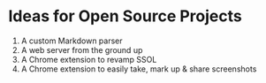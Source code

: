 # Ideas for Open Source Projects

1. A custom Markdown parser
2. A web server from the ground up
3. A Chrome extension to revamp SSOL
4. A Chrome extension to easily take, mark up & share screenshots